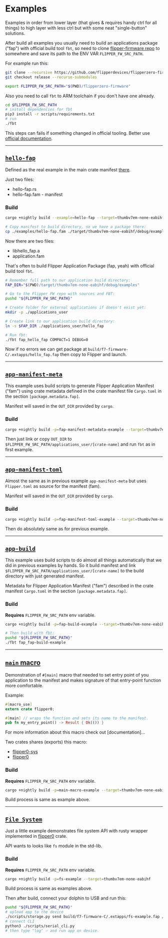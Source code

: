 # Examples

Examples in order from lower layer (that gives & requires handy ctrl for all things) to high layer with less ctrl but with some neat "single-button" solutions.

After build all examples you usually need to build an applications package ("fap") with official build tool `fbt`,
so need to clone [flipper-firmware repo][] to somewhere and save its path to the ENV VAR `FLIPPER_FW_SRC_PATH`.

For example run this:
```bash
git clone --recursive https://github.com/flipperdevices/flipperzero-firmware.git
git checkout release --recurse-submodules

export FLIPPER_FW_SRC_PATH="$(PWD)/flipperzero-firmware"
```

Also you need to call `fbt` to ARM toolchain if you don't have one already.
```bash
cd $FLIPPER_FW_SRC_PATH
# install dependencies for fbt
pip3 install -r scripts/requirements.txt
# run
./fbt
```
This steps can fails if something changed in official tooling. Better use [official documentation][fbt-doc].

[fbt-doc]: https://github.com/flipperdevices/flipperzero-firmware/blob/release/documentation/fbt.md


[flipper-firmware repo]: https://github.com/flipperdevices/flipperzero-firmware/tree/release


- - -


## [`hello-fap`][]

Defined as the real example in the main crate manifest [there][hello-fap-def].

Just two files:
- hello-fap.rs
- hello-fap.fam - manifest

### Build

```bash
cargo +nightly build --example=hello-fap --target=thumbv7em-none-eabihf

# Copy manifest to build directory, so we have a package there:
cp ./examples/hello-fap.fam ./target/thumbv7em-none-eabihf/debug/examples/application.fam
```

Now there are two files:
- libhello_fap.a
- application.fam

That's often to build Flipper Application Package (fap, yeah) with official build tool `fbt`.

```bash
# Remember full path to our application build directory:
FAP_DIR="$(PWD)/target/thumbv7em-none-eabihf/debug/examples"

# Go to the Flipper FW repo with sources and FBT:
pushd "${FLIPPER_FW_SRC_PATH}"

# Create folder for external applications if doesn't exist yet:
mkdir -p ./applications_user

# Create link to our application build directory:
ln -s $FAP_DIR ./applications_user/hello_fap

# Run fbt:
./fbt fap_hello_fap COMPACT=1 DEBUG=0
```

Now if no errors we can get package at `build/f7-firmware-C/.extapps/hello_fap.fap` then copy to Flipper and launch.


[hello-fap-def]: https://github.com/boozook/flipper0/blob/master/Cargo.toml#L50-L53


- - -


## [`app-manifest-meta`][]

This example uses build scripts to generate Flipper Application Manifest ("fam") using crate metadata defined in the crate manifest file `Cargo.toml` in the section `[package.metadata.fap]`.

Manifest will saved in the `OUT_DIR` provided by `cargo`.


### Build

```bash
cargo +nightly build -p=fap-manifest-metadata-example --target=thumbv7em-none-eabihf
```

Then just link or copy `OUT_DIR` to `$FLIPPER_FW_SRC_PATH/applications_user/[crate-name]` and run `fbt` as in first example.


- - -


## [`app-manifest-toml`][]

Almost the same as in previous example `app-manifest-meta` but uses `Flipper.toml` as source for the manifest (fam).

Manifest will saved in the `OUT_DIR` provided by `cargo`.


### Build

```bash
cargo +nightly build -p=fap-manifest-toml-example --target=thumbv7em-none-eabihf
```

Then do absolutely same as for previous example.


- - -


## [`app-build`][]

This example uses build scripts to do almost all things automatically that we did in previous examples by hands.
So it build manifest and link `$FLIPPER_FW_SRC_PATH/applications_user/[crate-name]` to the build directory with just generated manifest.

Metadata for Flipper Application Manifest ("fam") described in the crate manifest `Cargo.toml` in the section `[package.metadata.fap]`.


### Build

__Requires__ `FLIPPER_FW_SRC_PATH` env variable.

```bash
cargo +nightly build -p=fap-build-example --target=thumbv7em-none-eabihf

# Then build with fbt:
pushd "${FLIPPER_FW_SRC_PATH}"
./fbt fap_fap-build-example
```


- - -


## [`main` macro][main-macro]

Demonstration of `#[main]` macro that needed to set entry point of you application to the manifest and makes signature of that entry-point function more comfortable.

Example:
```rust
#[macro_use]
extern crate flipper0;

#[main] // wraps the function and sets its name to the manifest.
pub fn my_entry_point() -> Result { Ok(()) }
```

For more information about this macro check out [documentation]...

Two crates shares (exports) this macro:
- [flipper0-sys][]
- [flipper0][]

[flipper0]: https://crates.io/crates/flipper0
[flipper0-sys]: https://crates.io/crates/flipper0-sys


### Build

__Requires__ `FLIPPER_FW_SRC_PATH` env variable.

```bash
cargo +nightly build -p=main-macro-example --target=thumbv7em-none-eabihf
```

Build process is same as example above.


- - -


## [`File System`][fs]

Just a little example demonstrates file system API with rusty wrapper implemented in [flipper0][] crate.

API wants to looks like `fs` module in the std-lib.

### Build

__Requires__ `FLIPPER_FW_SRC_PATH` env variable.

```bash
cargo +nightly build -p=fs-example --target=thumbv7em-none-eabihf
```

Build process is same as examples above.

Then after build, connect your dolphin to USB and run this:

```bash
pushd "${FLIPPER_FW_SRC_PATH}"
# upload app to the device
./scripts/storage.py send build/f7-firmware-C/.extapps/fs-example.fap /ext/apps/Misc/fs-example.fap
# connect CLI
python3 ./scripts/serial_cli.py
# then type "log" ⏎ and run app on device.
```



[`hello-fap`]: https://github.com/boozook/flipper0/blob/master/examples/hello-fap.rs
[`app-manifest-meta`]: https://github.com/boozook/flipper0/blob/master/examples/app-manifest-meta
[`app-manifest-toml`]: https://github.com/boozook/flipper0/blob/master/examples/app-manifest-toml
[main-macro]: https://github.com/boozook/flipper0/blob/master/examples/macro
[`app-build`]: https://github.com/boozook/flipper0/blob/master/examples/app-build
[fs]: https://github.com/boozook/flipper0/blob/master/examples/fs
